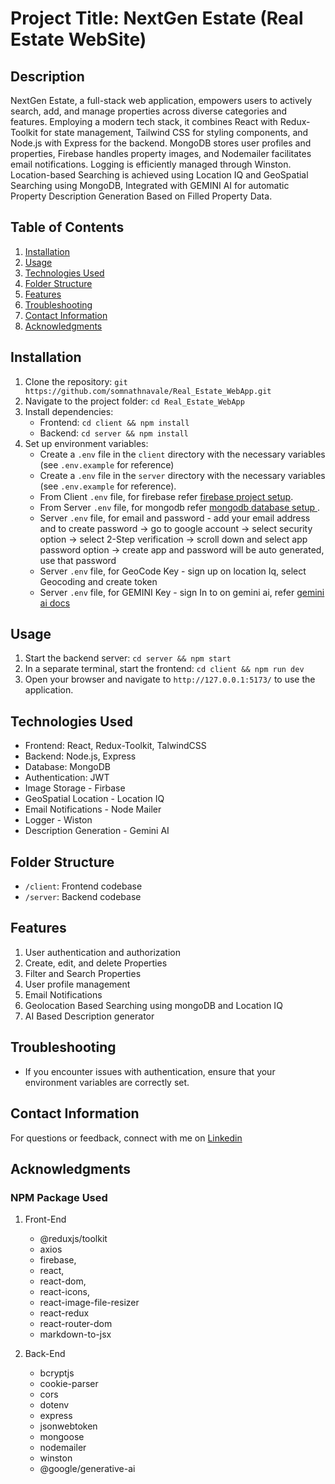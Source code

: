 # Project Title: NextGen Estate (Real Estate WebSite)

## Description
NextGen Estate, a full-stack web application, empowers users to actively search, add, and manage properties across diverse categories and features. Employing a modern tech stack, it combines React with Redux-Toolkit for state management, Tailwind CSS for styling components, and Node.js with Express for the backend. MongoDB stores user profiles and properties, Firebase handles property images, and Nodemailer facilitates email notifications. Logging is efficiently managed through Winston. Location-based Searching is achieved using Location IQ and GeoSpatial Searching using MongoDB, Integrated with GEMINI AI for automatic Property Description Generation Based on Filled Property Data. 

## Table of Contents
1. [Installation](#installation)
2. [Usage](#usage)
3. [Technologies Used](#technologies-used)
4. [Folder Structure](#folder-structure)
5. [Features](#features)
6. [Troubleshooting](#troubleshooting)
7. [Contact Information](#contact-information)
8. [Acknowledgments](#acknowledgments)

## Installation
1. Clone the repository: `git https://github.com/somnathnavale/Real_Estate_WebApp.git`
2. Navigate to the project folder: `cd Real_Estate_WebApp`
3. Install dependencies:
   - Frontend: `cd client && npm install`
   - Backend: `cd server && npm install`
4. Set up environment variables:
   - Create a `.env` file in the `client` directory with the necessary variables (see `.env.example` for reference)
   - Create a `.env` file in the `server` directory with the necessary variables (see `.env.example` for reference).
   - From Client `.env` file, for firebase refer [firebase project setup](https://firebase.google.com/docs/web/setup).
   - From Server `.env` file, for mongodb refer [mongodb database setup ](https://www.freecodecamp.org/news/get-started-with-mongodb-atlas/).
   - Server `.env` file, for email and password - add your email address and to create password -> go to google account -> select security option -> select 2-Step verification -> scroll down and select app password option -> create app and password will be auto generated, use that password
   - Server `.env` file, for GeoCode Key - sign up on location Iq, select Geocoding and create token
   - Server `.env` file, for GEMINI Key - sign In to on gemini ai, refer [gemini ai docs](https://ai.google.dev/tutorials/node_quickstart) 

## Usage
1. Start the backend server: `cd server && npm start`
3. In a separate terminal, start the frontend: `cd client && npm run dev`
4. Open your browser and navigate to `http://127.0.0.1:5173/` to use the application.

## Technologies Used
- Frontend: React, Redux-Toolkit, TalwindCSS
- Backend: Node.js, Express
- Database: MongoDB
- Authentication: JWT
- Image Storage - Firbase
- GeoSpatial Location - Location IQ
- Email Notifications - Node Mailer
- Logger - Wiston 
- Description Generation - Gemini AI

## Folder Structure
- `/client`: Frontend codebase
- `/server`: Backend codebase

## Features
1. User authentication and authorization
2. Create, edit, and delete Properties
3. Filter and Search Properties
4. User profile management
5. Email Notifications
6. Geolocation Based Searching using mongoDB and Location IQ 
7. AI Based Description generator

## Troubleshooting
- If you encounter issues with authentication, ensure that your environment variables are correctly set.

## Contact Information
For questions or feedback, connect with me on [Linkedin](https://www.linkedin.com/in/somnathnavale/)

## Acknowledgments
### NPM Package Used 

1. Front-End
    - @reduxjs/toolkit
    - axios
    - firebase,
    - react,
    - react-dom,
    - react-icons,
    - react-image-file-resizer
    - react-redux
    - react-router-dom
    - markdown-to-jsx

2. Back-End 
    - bcryptjs
    - cookie-parser
    - cors
    - dotenv
    - express
    - jsonwebtoken
    - mongoose
    - nodemailer
    - winston
    - @google/generative-ai
